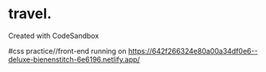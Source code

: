 # travel.
Created with CodeSandbox

#css practice//front-end
running on https://642f266324e80a00a34df0e6--deluxe-bienenstitch-6e6196.netlify.app/
